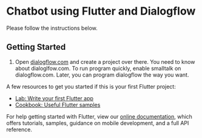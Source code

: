 # Chatbot using Flutter and Dialogflow

Please follow the instructions below.

## Getting Started

1. Open [dialogflow.com](https://www.dialogflow.com) and create a project over there. You need to know about dialoglfow.com. To run program quickly, enable smalltalk on dialogflow.com. Later, you can program dialogflow the way you want. 

A few resources to get you started if this is your first Flutter project:

- [Lab: Write your first Flutter app](https://flutter.dev/docs/get-started/codelab)
- [Cookbook: Useful Flutter samples](https://flutter.dev/docs/cookbook)

For help getting started with Flutter, view our
[online documentation](https://flutter.dev/docs), which offers tutorials,
samples, guidance on mobile development, and a full API reference.
